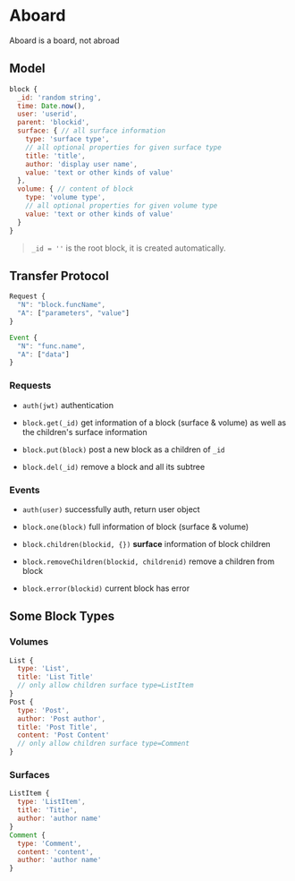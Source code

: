 # Aboard

Aboard is a board, not abroad

## Model

```js
block {
  _id: 'random string',
  time: Date.now(),
  user: 'userid',
  parent: 'blockid',
  surface: { // all surface information
    type: 'surface type',
    // all optional properties for given surface type
    title: 'title',
    author: 'display user name',
    value: 'text or other kinds of value'
  },
  volume: { // content of block
    type: 'volume type',
    // all optional properties for given volume type
    value: 'text or other kinds of value'
  }
}
```

> `_id = ''` is the root block, it is created automatically.

## Transfer Protocol

```js
Request {
  "N": "block.funcName",
  "A": ["parameters", "value"]
}

Event {
  "N": "func.name",
  "A": ["data"]
}
```

### Requests

- `auth(jwt)` authentication

- `block.get(_id)` get information of a block (surface & volume) as well as the children's surface information
- `block.put(block)` post a new block as a children of `_id`
- `block.del(_id)` remove a block and all its subtree

### Events

- `auth(user)` successfully auth, return user object

- `block.one(block)` full information of block (surface & volume)
- `block.children(blockid, {})` **surface** information of block children
- `block.removeChildren(blockid, childrenid)` remove a children from block
- `block.error(blockid)` current block has error

## Some Block Types

### Volumes

```js
List {
  type: 'List',
  title: 'List Title'
  // only allow children surface type=ListItem
}
Post {
  type: 'Post',
  author: 'Post author',
  title: 'Post Title',
  content: 'Post Content'
  // only allow children surface type=Comment
}
```

### Surfaces

```js
ListItem {
  type: 'ListItem',
  title: 'Titie',
  author: 'author name'
}
Comment {
  type: 'Comment',
  content: 'content',
  author: 'author name'
}
```
